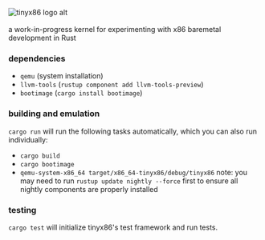 ![tinyx86 logo alt](https://github.com/amada95/tinyx86/blob/main/images/logo_readme_transparent.png)
<br>
<br>
a work-in-progress kernel for experimenting with x86 baremetal development in Rust

### dependencies
- `qemu` (system installation)
- `llvm-tools` (`rustup component add llvm-tools-preview`)
- `bootimage` (`cargo install bootimage`)
### building and emulation
`cargo run` will run the following tasks automatically, which you can also run individually:
- `cargo build`
- `cargo bootimage`
- `qemu-system-x86_64 target/x86_64-tinyx86/debug/tinyx86`
note: you may need to run `rustup update nightly --force` first to ensure all nightly components are properly installed

### testing
`cargo test` will initialize tinyx86's test framework and run tests.

